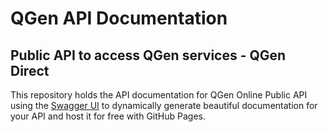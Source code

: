 # QGen API Documentation

## Public API to access QGen services - QGen Direct

This repository holds the API documentation for QGen Online Public API using the [Swagger UI](https://github.com/swagger-api/swagger-ui) to dynamically generate beautiful documentation for your API and host it for free with GitHub Pages.
